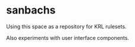 # sanbachs

Using this space as a repository for KRL rulesets.

Also experiments with user interface components.
